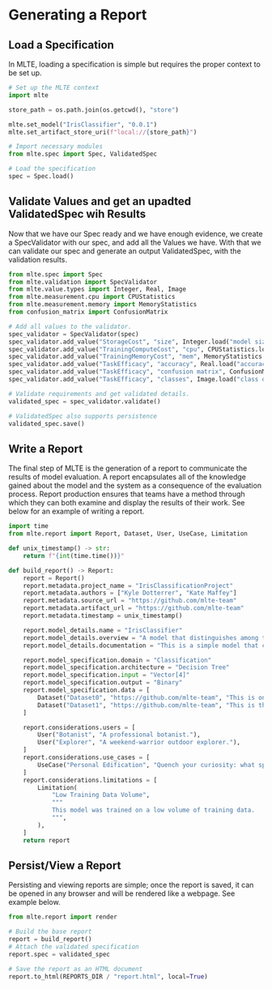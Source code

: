 # Generating a Report

## Load a Specification
In MLTE, loading a specification is simple but requires the proper context to be set up. 

```Python
# Set up the MLTE context
import mlte

store_path = os.path.join(os.getcwd(), "store")

mlte.set_model("IrisClassifier", "0.0.1")
mlte.set_artifact_store_uri(f"local://{store_path}")

# Import necessary modules
from mlte.spec import Spec, ValidatedSpec

# Load the specification
spec = Spec.load()
```

## Validate Values and get an upadted ValidatedSpec wih Results
Now that we have our Spec ready and we have enough evidence, we create a SpecValidator with our spec, and add all the Values we have. With that we can validate our spec and generate an output ValidatedSpec, with the validation results.

```Python
from mlte.spec import Spec
from mlte.validation import SpecValidator
from mlte.value.types import Integer, Real, Image
from mlte.measurement.cpu import CPUStatistics
from mlte.measurement.memory import MemoryStatistics
from confusion_matrix import ConfusionMatrix

# Add all values to the validator.
spec_validator = SpecValidator(spec)
spec_validator.add_value("StorageCost", "size", Integer.load("model size"))
spec_validator.add_value("TrainingComputeCost", "cpu", CPUStatistics.load("training cpu"))
spec_validator.add_value("TrainingMemoryCost", "mem", MemoryStatistics.load("training memory"))
spec_validator.add_value("TaskEfficacy", "accuracy", Real.load("accuracy"))
spec_validator.add_value("TaskEfficacy", "confusion matrix", ConfusionMatrix.load("confusion matrix"))
spec_validator.add_value("TaskEfficacy", "classes", Image.load("class distribution"))

# Validate requirements and get validated details.
validated_spec = spec_validator.validate()

# ValidatedSpec also supports persistence
validated_spec.save()
```

## Write a Report
The final step of MLTE is the generation of a report to communicate the results of model evaluation. A report encapsulates all of the knowledge gained about the model and the system as a consequence of the evaluation process. Report production ensures that teams have a method through which they can both examine and display the results of their work. See below for an example of writing a report.

```Python
import time
from mlte.report import Report, Dataset, User, UseCase, Limitation

def unix_timestamp() -> str:
    return f"{int(time.time())}"

def build_report() -> Report:
    report = Report()
    report.metadata.project_name = "IrisClassificationProject"
    report.metadata.authors = ["Kyle Dotterrer", "Kate Maffey"]
    report.metadata.source_url = "https://github.com/mlte-team"
    report.metadata.artifact_url = "https://github.com/mlte-team"
    report.metadata.timestamp = unix_timestamp()

    report.model_details.name = "IrisClassifier"
    report.model_details.overview = "A model that distinguishes among three (3) types of irises."
    report.model_details.documentation = "This is a simple model that can distinguish between the setosa, versicolour, and virginica species of Iris based on physical characteristics."

    report.model_specification.domain = "Classification"
    report.model_specification.architecture = "Decision Tree"
    report.model_specification.input = "Vector[4]"
    report.model_specification.output = "Binary"
    report.model_specification.data = [
        Dataset("Dataset0", "https://github.com/mlte-team", "This is one training dataset."),
        Dataset("Dataset1", "https://github.com/mlte-team", "This is the other one we used."),
    ]

    report.considerations.users = [
        User("Botanist", "A professional botanist."),
        User("Explorer", "A weekend-warrior outdoor explorer."),
    ]
    report.considerations.use_cases = [
        UseCase("Personal Edification", "Quench your curiosity: what species of iris IS that? Wonder no longer.")
    ]
    report.considerations.limitations = [
        Limitation(
            "Low Training Data Volume",
            """
            This model was trained on a low volume of training data.
            """,
        ),
    ]
    return report
```

## Persist/View a Report
Persisting and viewing reports are simple; once the report is saved, it can be opened in any browser and will be rendered like a webpage. See example below.

```Python
from mlte.report import render

# Build the base report
report = build_report()
# Attach the validated specification
report.spec = validated_spec

# Save the report as an HTML document
report.to_html(REPORTS_DIR / "report.html", local=True)
```